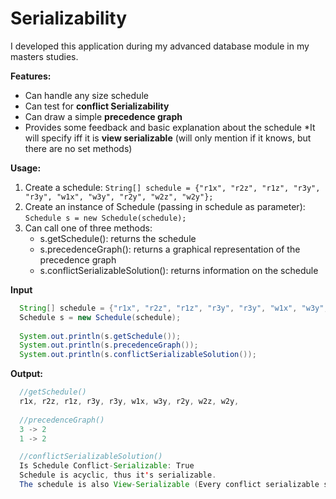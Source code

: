 # Serializability

I developed this application during my advanced database module in my masters studies. 

**Features:**

* Can handle any size schedule
* Can test for **conflict Serializability** 
* Can draw a simple **precedence graph**
* Provides some feedback and basic explanation about the schedule
*It will specify iff it is **view serializable** (will only mention if it knows, but there are no set methods) 

**Usage:**

1. Create a schedule: ```String[] schedule = {"r1x", "r2z", "r1z", "r3y", "r3y", "w1x", "w3y", "r2y", "w2z", "w2y"};```
2. Create an instance of Schedule (passing in schedule as parameter): ```Schedule s = new Schedule(schedule);```
3. Can call one of three methods:
    * s.getSchedule(): returns the schedule 
    * s.precedenceGraph(): returns a graphical representation of the precedence graph
    * s.conflictSerializableSolution(): returns information on the schedule
    
    
**Input**
```java
  String[] schedule = {"r1x", "r2z", "r1z", "r3y", "r3y", "w1x", "w3y", "r2y", "w2z", "w2y"};
  Schedule s = new Schedule(schedule);
  
  System.out.println(s.getSchedule());
  System.out.println(s.precedenceGraph());
  System.out.println(s.conflictSerializableSolution());
```

**Output:**
```java
  //getSchedule()
  r1x, r2z, r1z, r3y, r3y, w1x, w3y, r2y, w2z, w2y, 
  
  //precedenceGraph()
  3 -> 2
  1 -> 2

  //conflictSerializableSolution()
  Is Schedule Conflict-Serializable: True
  Schedule is acyclic, thus it's serializable.
  The schedule is also View-Serializable (Every conflict serializable schedule is also view serializable)
```
